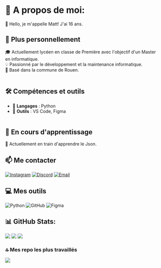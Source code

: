 # 💫 A propos de moi:
👋 Hello, je m'appelle Matt! J'ai 16 ans.<br>
## 🚀 Plus personnellement<br>
🎓 Actuellement lycéen en classe de Première avec l'objectif d'un Master en informatique.  <br>💡 Passionné par le développement et la maintenance informatique.  <br>📍 Basé dans la commune de Rouen.<br><br>
## 🛠️ Compétences et outils<br>
- 🔹 **Langages** : Python<br>
- 🔹 **Outils** : VS Code, Figma<br><br>
## 🌱 En cours d'apprentissage<br>
📖 Actuellement en train d'apprendre le Json.  <br>

## 📫 Me contacter<br>
[![Instagram](https://img.shields.io/badge/Instagram-E4405F?style=for-the-badge&logo=instagram&logoColor=white)](https://www.instagram.com/gunner08__/) [![Discord](https://img.shields.io/badge/Discord-5865F2?style=for-the-badge&logo=discord&logoColor=white)](https://discord.com/users/634028304801726484) [![Email](https://img.shields.io/badge/Email-D14836?style=for-the-badge&logo=gmail&logoColor=white)](matt.chapman76113@gmail.com)


## 💻 Mes outils
![Python](https://img.shields.io/badge/python-3670A0?style=for-the-badge&logo=python&logoColor=ffdd54) ![GitHub](https://img.shields.io/badge/github-%23121011.svg?style=for-the-badge&logo=github&logoColor=white) ![Figma](https://img.shields.io/badge/figma-%23F24E1E.svg?style=for-the-badge&logo=figma&logoColor=white)
## 📊 GitHub Stats:
![](https://github-readme-stats.vercel.app/api?username=Artilox08&theme=dark&hide_border=false&include_all_commits=true&count_private=false) ![](https://nirzak-streak-stats.vercel.app/?user=Artilox08&theme=dark&hide_border=false) ![](https://github-readme-stats.vercel.app/api/top-langs/?username=Artilox08&theme=dark&hide_border=false&include_all_commits=true&count_private=false&layout=compact)

### 🔝 Mes repo les plus travaillés
![](https://github-contributor-stats.vercel.app/api?username=Artilox08&limit=5&theme=dark&combine_all_yearly_contributions=true)
